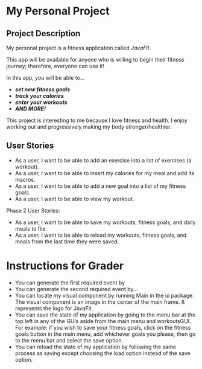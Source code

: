 # My Personal Project

## Project Description 

My personal project is a fitness application called *JavaFit*. 

This app will be available for anyone who is willing to begin their fitness journey; therefore, everyone can use it!

In this app, *you* will be able to...
- ***set new fitness goals***
- ***track your calories***
- ***enter your workouts***
- ***AND MORE!*** 

This project is interesting to me because I love fitness and health. I enjoy working out and progressively making 
my body stronger/healthier.

## User Stories

- As a user, I want to be able to add an exercise into a list of exercises (a workout).
- As a user, I want to be able to insert my calories for my meal and add its macros.
- As a user, I want to be able to add a new goal into a list of my fitness goals.
- As a user, I want to be able to view my workout.

Phase 2 User Stories:
- As a user, I want to be able to save my workouts, fitness goals, and daily meals to file.
- As a user, I want to be able to reload my workouts, fitness goals, and meals from the last time they were saved.

# Instructions for Grader

- You can generate the first required event by 
- You can generate the second required event by...
- You can locate my visual component by running Main in the ui package. The visual component is an image in the center
of the main frame. It represents the logo for JavaFit. 
- You can save the state of my application by going to the menu bar at the top left in any of the GUIs aside 
from the main menu and workoutsGUI. For example: if you wish to save your fitness goals, click on
the fitness goals button in the main menu, add whichever goals you please, then go to the menu bar and 
select the save option. 
- You can reload the state of my application by following the same process as saving except choosing the load
option instead of the save option.